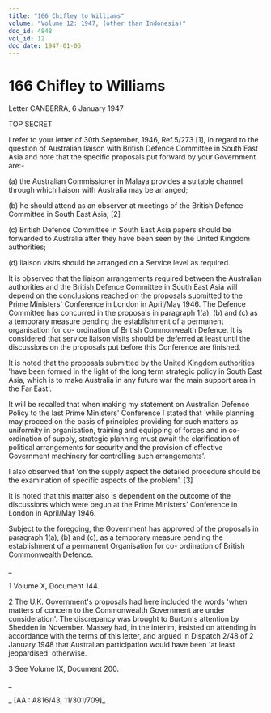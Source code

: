 ```yaml
---
title: "166 Chifley to Williams"
volume: "Volume 12: 1947, (other than Indonesia)"
doc_id: 4848
vol_id: 12
doc_date: 1947-01-06
---
```


# 166 Chifley to Williams

Letter CANBERRA, 6 January 1947

TOP SECRET

I refer to your letter of 30th September, 1946, Ref.5/273 [1], in regard to the question of Australian liaison with British Defence Committee in South East Asia and note that the specific proposals put forward by your Government are:-

(a) the Australian Commissioner in Malaya provides a suitable channel through which liaison with Australia may be arranged;

(b) he should attend as an observer at meetings of the British Defence Committee in South East Asia; [2]

(c) British Defence Committee in South East Asia papers should be forwarded to Australia after they have been seen by the United Kingdom authorities;

(d) liaison visits should be arranged on a Service level as required.

It is observed that the liaison arrangements required between the Australian authorities and the British Defence Committee in South East Asia will depend on the conclusions reached on the proposals submitted to the Prime Ministers' Conference in London in April/May 1946. The Defence Committee has concurred in the proposals in paragraph 1(a), (b) and (c) as a temporary measure pending the establishment of a permanent organisation for co- ordination of British Commonwealth Defence. It is considered that service liaison visits should be deferred at least until the discussions on the proposals put before this Conference are finished.

It is noted that the proposals submitted by the United Kingdom authorities 'have been formed in the light of the long term strategic policy in South East Asia, which is to make Australia in any future war the main support area in the Far East'.

It will be recalled that when making my statement on Australian Defence Policy to the last Prime Ministers' Conference I stated that 'while planning may proceed on the basis of principles providing for such matters as uniformity in organisation, training and equipping of forces and in co-ordination of supply, strategic planning must await the clarification of political arrangements for security and the provision of effective Government machinery for controlling such arrangements'.

I also observed that 'on the supply aspect the detailed procedure should be the examination of specific aspects of the problem'. [3]

It is noted that this matter also is dependent on the outcome of the discussions which were begun at the Prime Ministers' Conference in London in April/May 1946.

Subject to the foregoing, the Government has approved of the proposals in paragraph 1(a), (b) and (c), as a temporary measure pending the establishment of a permanent Organisation for co- ordination of British Commonwealth Defence.

_

1 Volume X, Document 144.

2 The U.K. Government's proposals had here included the words 'when matters of concern to the Commonwealth Government are under consideration'. The discrepancy was brought to Burton's attention by Shedden in November. Massey had, in the interim, insisted on attending in accordance with the terms of this letter, and argued in Dispatch 2/48 of 2 January 1948 that Australian participation would have been 'at least jeopardised' otherwise.

3 See Volume IX, Document 200.

_

_ [AA : A816/43, 11/301/709]_
